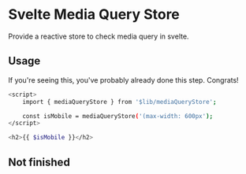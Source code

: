 # Svelte Media Query Store

Provide a reactive store to check media query in svelte.

## Usage

If you're seeing this, you've probably already done this step. Congrats!

```bash
<script>
    import { mediaQueryStore } from '$lib/mediaQueryStore';

    const isMobile = mediaQueryStore('(max-width: 600px');
</script>

<h2>{{ $isMobile }}</h2>
```

## Not finished
